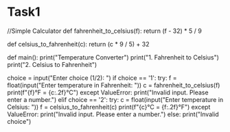 # Task1
//Simple Calculator
def fahrenheit_to_celsius(f):
    return (f - 32) * 5 / 9

def celsius_to_fahrenheit(c):
    return (c * 9 / 5) + 32

def main():
    print("Temperature Converter")
    print("1. Fahrenheit to Celsius")
    print("2. Celsius to Fahrenheit")

   choice = input("Enter choice (1/2): ")
   if choice == '1':
        try:
            f = float(input("Enter temperature in Fahrenheit: "))
            c = fahrenheit_to_celsius(f)
            print(f"{f}°F = {c:.2f}°C")
        except ValueError:
            print("Invalid input. Please enter a number.")
   elif choice == '2':
       try:
            c = float(input("Enter temperature in Celsius: "))
            f = celsius_to_fahrenheit(c)
            print(f"{c}°C = {f:.2f}°F")
       except ValueError:
            print("Invalid input. Please enter a number.")
   else:
        print("Invalid choice")
